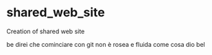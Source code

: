 # shared_web_site
Creation of shared web site


be direi che cominciare con git non è rosea e fluida come cosa dio bel

